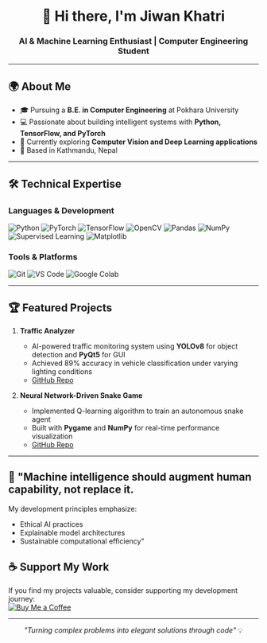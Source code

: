 
<h1 align="center">👋 Hi there, I'm Jiwan Khatri</h1>
<h3 align="center">AI & Machine Learning Enthusiast | Computer Engineering Student</h3>

---

## 🌍 **About Me**  
- 🎓 Pursuing a **B.E. in Computer Engineering** at Pokhara University  
- 💻 Passionate about building intelligent systems with **Python, TensorFlow, and PyTorch**  
- 🌱 Currently exploring **Computer Vision and Deep Learning applications**  
- 📍 Based in Kathmandu, Nepal  

---

## 🛠️ **Technical Expertise**  
### **Languages & Development**  
![Python](https://img.shields.io/badge/Python-3776AB?style=flat&logo=python&logoColor=white)
![PyTorch](https://img.shields.io/badge/PyTorch-EE4C2C?style=flat&logo=pytorch&logoColor=white)
![TensorFlow](https://img.shields.io/badge/TensorFlow-FF6F00?style=flat&logo=tensorflow&logoColor=white)
![OpenCV](https://img.shields.io/badge/OpenCV-5C3EE8?style=flat&logo=opencv&logoColor=white)
![Pandas](https://img.shields.io/badge/Pandas-150458?style=flat&logo=pandas&logoColor=white)
![NumPy](https://img.shields.io/badge/NumPy-013243?logo=numpy&logoColor=white&style=for-the-badge)
![Supervised Learning](https://img.shields.io/badge/Supervised_Learning-Expert-blue?logo=scikitlearn)
![Matplotlib](https://img.shields.io/badge/Matplotlib-3.7.2-008080?logo=plotly&style=for-the-badge)

### **Tools & Platforms**  
![Git](https://img.shields.io/badge/Git-F05032?style=flat&logo=git&logoColor=white)
![VS Code](https://img.shields.io/badge/VS_Code-007ACC?style=flat&logo=visual-studio-code&logoColor=white)
![Google Colab](https://img.shields.io/badge/Colab-F9AB00?style=flat&logo=google-colab&logoColor=black)

---

## 🏆 **Featured Projects**  
1. **Traffic Analyzer**  
   - AI-powered traffic monitoring system using **YOLOv8** for object detection and **PyQt5** for GUI  
   - Achieved 89% accuracy in vehicle classification under varying lighting conditions  
   - [GitHub Repo](https://github.com/enjiwan/Traffic-Analyzer)  

2. **Neural Network-Driven Snake Game**  
   - Implemented Q-learning algorithm to train an autonomous snake agent  
   - Built with **Pygame** and **NumPy** for real-time performance visualization  
   - [GitHub Repo](https://github.com/enjiwan/Snake-Game-using-Python)  

---
## 🤖 "Machine intelligence should augment human capability, not replace it. 
   My development principles emphasize:
   - Ethical AI practices
   - Explainable model architectures
   - Sustainable computational efficiency"

## ☕ **Support My Work**  
If you find my projects valuable, consider supporting my development journey:  
[![Buy Me a Coffee](https://img.shields.io/badge/Buy_Me_a_Coffee-FFDD00?style=for-the-badge&logo=buy-me-a-coffee&logoColor=black)](https://www.buymeacoffee.com/enjiwan)

---

<p align="center"> 
  <i>"Turning complex problems into elegant solutions through code"</i> 💡
</p>
